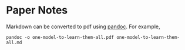 Paper Notes
===========

Markdown can be converted to pdf using [pandoc](https://pandoc.org/MANUAL.html). For example,

```
pandoc -o one-model-to-learn-them-all.pdf one-model-to-learn-them-all.md
```
